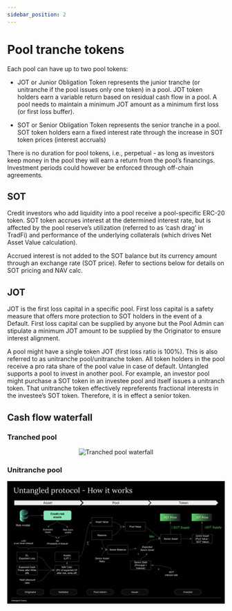 ```yaml
---
sidebar_position: 2
---
```


# Pool tranche tokens
Each pool can have up to two pool tokens:

- JOT or Junior Obligation Token represents the junior tranche (or unitranche if the pool issues only one token) in a pool. JOT token holders earn a variable return based on residual cash flow in a pool. A pool needs to maintain a minimum JOT amount as a minimum first loss (or first loss buffer).

- SOT or Senior Obligation Token represents the senior tranche in a pool. SOT token holders earn a fixed interest rate through the increase in SOT token prices (interest accruals)

There is no duration for pool tokens, i.e., perpetual - as long as investors keep money in the pool they will earn a return from the pool’s financings. Investment periods could however be enforced through off-chain agreements.

## SOT
Credit investors who add liquidity into a pool receive a pool-specific ERC-20 token. SOT token accrues interest at the determined interest rate, but is affected by the pool reserve’s utilization (referred to as ‘cash drag’ in TradFi) and performance of the underlying collaterals (which drives Net Asset Value calculation).   

Accrued interest is not added to the SOT balance but its currency amount through an exchange rate (SOT price). Refer to sections below for details on SOT pricing and NAV calc.

## JOT
JOT is the first loss capital in a specific pool. First loss capital is a safety measure that offers more protection to SOT holders in the event of a Default. First loss capital can be supplied by anyone but the Pool Admin can stipulate a minimum JOT amount to be supplied by the Originator to ensure interest alignment.

A pool might have a single token JOT (first loss ratio is 100%). This is also referred to as unitranche pool/unitranche token. All token holders in the pool receive a pro rata share of the pool value in case of default. 
Untangled  supports a pool to invest in another pool. For example, an investor pool might purchase a SOT token in an investee pool and itself issues a unitranch token. That unitranche token effectively repreferents fractional interests in the investee’s SOT token. Therefore, it is in effect a senior token.

## Cash flow waterfall

### Tranched pool

<p align="center">  
<img width="1279" alt="Tranched pool waterfall" src="https://github.com/untangledfinance/untangled-docs/blob/untangled-docs-quntangled/docs/user-documentation/img/Waterfall_SOT-and-JOT.png.png">
</p>

### Unitranche pool
<p align="center">  
<img width="1279" alt="Untangled_NAV to token pices" src="https://github.com/untangledfinance/untangled-docs/blob/untangled-docs-quntangled/docs/user-documentation/img/Untangled_How-it-works.png">
</p>

